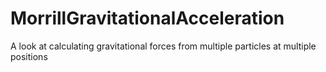 # MorrillGravitationalAcceleration
A look at calculating gravitational forces from multiple particles at multiple positions
